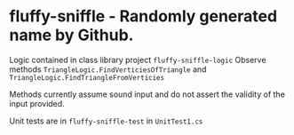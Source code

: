 # fluffy-sniffle - Randomly generated name by Github.

Logic contained in class library project `fluffy-sniffle-logic`
Observe methods `TriangleLogic.FindVerticiesOfTriangle` and `TriangleLogic.FindTriangleFromVerticies`

Methods currently assume sound input and do not assert the validity of the input provided.

Unit tests are in `fluffy-sniffle-test` in `UnitTest1.cs`